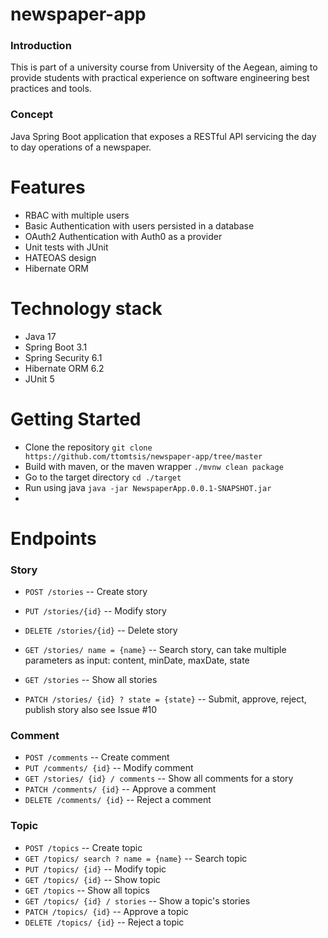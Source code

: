 # newspaper-app
### Introduction
This is part of a university course from University of the Aegean,
aiming to provide students with practical experience on software engineering best practices
and tools. 


### Concept

Java Spring Boot application that exposes a RESTful API servicing the day to day operations of a newspaper.

# Features
* RBAC with multiple users
* Basic Authentication with users persisted in a database
* OAuth2 Authentication with Auth0 as a provider
* Unit tests with JUnit
* HATEOAS design
* Hibernate ORM

# Technology stack
* Java 17
* Spring Boot 3.1
* Spring Security 6.1
* Hibernate ORM 6.2
* JUnit 5

# Getting Started
* Clone the repository `git clone https://github.com/ttomtsis/newspaper-app/tree/master`
* Build with maven, or the maven wrapper `./mvnw clean package`
* Go to the target directory `cd ./target`
* Run using java `java -jar NewspaperApp.0.0.1-SNAPSHOT.jar`
* 
# Endpoints
### Story

* `POST /stories` -- Create story 
* `PUT /stories/{id}` -- Modify story
* `DELETE /stories/{id}` -- Delete story 
* `GET /stories/ name = {name}` -- Search story, 
can take multiple parameters as input: content, minDate, maxDate, state

* `GET /stories` -- Show all stories
* `PATCH /stories/ {id} ? state = {state}` -- Submit, approve, reject, publish story
  also see Issue #10

### Comment

* `POST /comments` -- Create comment 
* `PUT /comments/ {id}` -- Modify comment
* `GET /stories/ {id} / comments` -- Show all comments for a story
* `PATCH /comments/ {id}` -- Approve a comment
* `DELETE /comments/ {id}` -- Reject a comment

### Topic

*  `POST /topics` -- Create topic
*  `GET /topics/ search ? name = {name}` -- Search topic
*  `PUT /topics/ {id}` -- Modify topic
*  `GET /topics/ {id}` -- Show topic
*  `GET /topics` -- Show all topics
*  `GET /topics/ {id} / stories` -- Show a topic's stories
*  `PATCH /topics/ {id}` -- Approve a topic
*  `DELETE /topics/ {id}` -- Reject a topic
